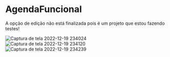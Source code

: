 # AgendaFuncional
A opção de edição não está finalizada pois é um projeto que estou fazendo testes!

![Captura de tela 2022-12-19 234024](https://user-images.githubusercontent.com/103136917/208569313-5a1b8285-f842-496c-b396-63c76d6ed2dc.jpg)
![Captura de tela 2022-12-19 234120](https://user-images.githubusercontent.com/103136917/208569316-fd36953a-002a-4eca-9256-8879faeb0444.jpg)
![Captura de tela 2022-12-19 234239](https://user-images.githubusercontent.com/103136917/208569436-ef29c704-01fd-41f3-bc6a-826b331f0997.jpg)

